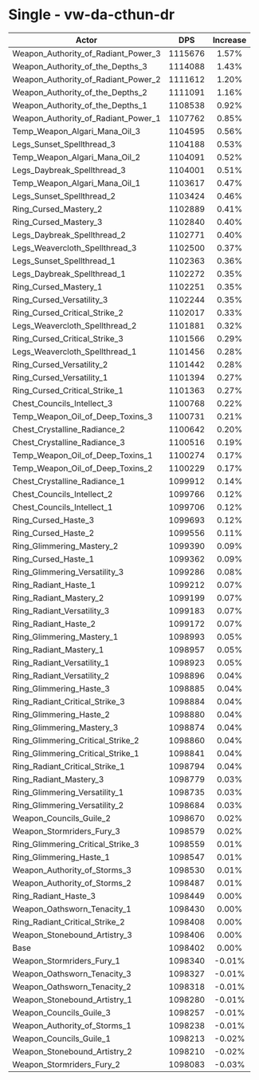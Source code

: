 # Single - vw-da-cthun-dr
| Actor | DPS | Increase |
|---|:---:|:---:|
|Weapon_Authority_of_Radiant_Power_3|1115676|1.57%|
|Weapon_Authority_of_the_Depths_3|1114088|1.43%|
|Weapon_Authority_of_Radiant_Power_2|1111612|1.20%|
|Weapon_Authority_of_the_Depths_2|1111091|1.16%|
|Weapon_Authority_of_the_Depths_1|1108538|0.92%|
|Weapon_Authority_of_Radiant_Power_1|1107762|0.85%|
|Temp_Weapon_Algari_Mana_Oil_3|1104595|0.56%|
|Legs_Sunset_Spellthread_3|1104188|0.53%|
|Temp_Weapon_Algari_Mana_Oil_2|1104091|0.52%|
|Legs_Daybreak_Spellthread_3|1104001|0.51%|
|Temp_Weapon_Algari_Mana_Oil_1|1103617|0.47%|
|Legs_Sunset_Spellthread_2|1103424|0.46%|
|Ring_Cursed_Mastery_2|1102889|0.41%|
|Ring_Cursed_Mastery_3|1102840|0.40%|
|Legs_Daybreak_Spellthread_2|1102771|0.40%|
|Legs_Weavercloth_Spellthread_3|1102500|0.37%|
|Legs_Sunset_Spellthread_1|1102363|0.36%|
|Legs_Daybreak_Spellthread_1|1102272|0.35%|
|Ring_Cursed_Mastery_1|1102251|0.35%|
|Ring_Cursed_Versatility_3|1102244|0.35%|
|Ring_Cursed_Critical_Strike_2|1102017|0.33%|
|Legs_Weavercloth_Spellthread_2|1101881|0.32%|
|Ring_Cursed_Critical_Strike_3|1101566|0.29%|
|Legs_Weavercloth_Spellthread_1|1101456|0.28%|
|Ring_Cursed_Versatility_2|1101442|0.28%|
|Ring_Cursed_Versatility_1|1101394|0.27%|
|Ring_Cursed_Critical_Strike_1|1101363|0.27%|
|Chest_Councils_Intellect_3|1100768|0.22%|
|Temp_Weapon_Oil_of_Deep_Toxins_3|1100731|0.21%|
|Chest_Crystalline_Radiance_2|1100642|0.20%|
|Chest_Crystalline_Radiance_3|1100516|0.19%|
|Temp_Weapon_Oil_of_Deep_Toxins_1|1100274|0.17%|
|Temp_Weapon_Oil_of_Deep_Toxins_2|1100229|0.17%|
|Chest_Crystalline_Radiance_1|1099912|0.14%|
|Chest_Councils_Intellect_2|1099766|0.12%|
|Chest_Councils_Intellect_1|1099706|0.12%|
|Ring_Cursed_Haste_3|1099693|0.12%|
|Ring_Cursed_Haste_2|1099556|0.11%|
|Ring_Glimmering_Mastery_2|1099390|0.09%|
|Ring_Cursed_Haste_1|1099362|0.09%|
|Ring_Glimmering_Versatility_3|1099286|0.08%|
|Ring_Radiant_Haste_1|1099212|0.07%|
|Ring_Radiant_Mastery_2|1099199|0.07%|
|Ring_Radiant_Versatility_3|1099183|0.07%|
|Ring_Radiant_Haste_2|1099172|0.07%|
|Ring_Glimmering_Mastery_1|1098993|0.05%|
|Ring_Radiant_Mastery_1|1098957|0.05%|
|Ring_Radiant_Versatility_1|1098923|0.05%|
|Ring_Radiant_Versatility_2|1098896|0.04%|
|Ring_Glimmering_Haste_3|1098885|0.04%|
|Ring_Radiant_Critical_Strike_3|1098884|0.04%|
|Ring_Glimmering_Haste_2|1098880|0.04%|
|Ring_Glimmering_Mastery_3|1098874|0.04%|
|Ring_Glimmering_Critical_Strike_2|1098860|0.04%|
|Ring_Glimmering_Critical_Strike_1|1098841|0.04%|
|Ring_Radiant_Critical_Strike_1|1098794|0.04%|
|Ring_Radiant_Mastery_3|1098779|0.03%|
|Ring_Glimmering_Versatility_1|1098735|0.03%|
|Ring_Glimmering_Versatility_2|1098684|0.03%|
|Weapon_Councils_Guile_2|1098670|0.02%|
|Weapon_Stormriders_Fury_3|1098579|0.02%|
|Ring_Glimmering_Critical_Strike_3|1098559|0.01%|
|Ring_Glimmering_Haste_1|1098547|0.01%|
|Weapon_Authority_of_Storms_3|1098530|0.01%|
|Weapon_Authority_of_Storms_2|1098487|0.01%|
|Ring_Radiant_Haste_3|1098449|0.00%|
|Weapon_Oathsworn_Tenacity_1|1098430|0.00%|
|Ring_Radiant_Critical_Strike_2|1098408|0.00%|
|Weapon_Stonebound_Artistry_3|1098406|0.00%|
|Base|1098402|0.00%|
|Weapon_Stormriders_Fury_1|1098340|-0.01%|
|Weapon_Oathsworn_Tenacity_3|1098327|-0.01%|
|Weapon_Oathsworn_Tenacity_2|1098318|-0.01%|
|Weapon_Stonebound_Artistry_1|1098280|-0.01%|
|Weapon_Councils_Guile_3|1098257|-0.01%|
|Weapon_Authority_of_Storms_1|1098238|-0.01%|
|Weapon_Councils_Guile_1|1098213|-0.02%|
|Weapon_Stonebound_Artistry_2|1098210|-0.02%|
|Weapon_Stormriders_Fury_2|1098083|-0.03%|
